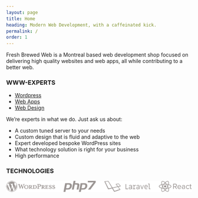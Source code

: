```yaml
---
layout: page
title: Home
heading: Modern Web Development, with a caffeinated kick.
permalink: /
order: 1
---
```


Fresh Brewed Web is a Montreal based web development shop focused on delivering high quality websites and web apps, all while contributing to a better web.

### WWW-EXPERTS

<ul class="list-inline">
    <li><a href="/wordpress/" class="pill">Wordpress</a></li>
    <li><a href="/web-apps/" class="pill">Web Apps</a></li>
    <li><a href="/web-design/" class="pill">Web Design</a></li>
</ul>

We’re experts in what we do. Just ask us about:

- A custom tuned server to your needs
- Custom design that is fluid and adaptive to the web
- Expert developed bespoke WordPress sites
- What technology solution is right for your business
- High performance

### TECHNOLOGIES

![Technology Logos: Wordpress, PHP7, Laravel & React](/assets/technologies.png)
